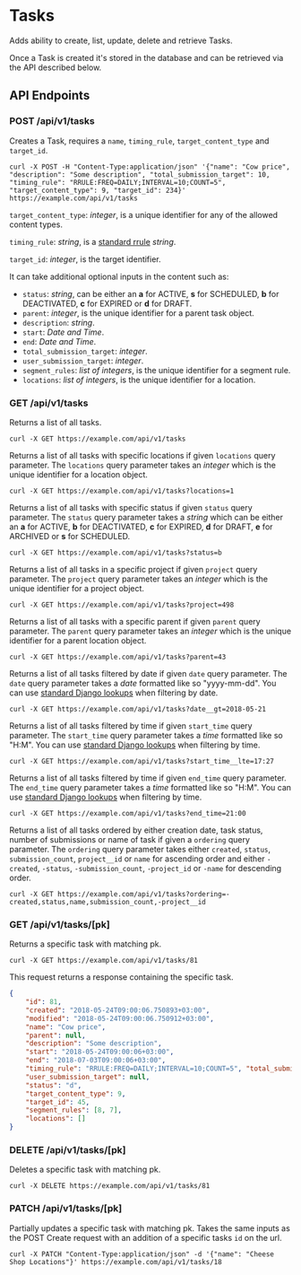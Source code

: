 # Tasks

Adds ability to create, list, update, delete and retrieve Tasks.

Once a Task is created it's stored in the database and can be retrieved via the API described below.

## API Endpoints

### POST /api/v1/tasks

Creates a Task, requires a `name`, `timing_rule`, `target_content_type` and `target_id`.

```console
curl -X POST -H "Content-Type:application/json" '{"name": "Cow price", "description": "Some description", "total_submission_target": 10, "timing_rule": "RRULE:FREQ=DAILY;INTERVAL=10;COUNT=5", "target_content_type": 9, "target_id": 234}' https://example.com/api/v1/tasks
```

`target_content_type`: *integer*, is a unique identifier for any of the allowed content types.

`timing_rule`: *string*, is a [standard rrule](https://tools.ietf.org/html/rfc2445) *string*.

`target_id`: *integer*, is the target identifier.

It can take additional optional inputs in the content such as:

- `status`: *string*, can be either an **a** for ACTIVE, **s** for SCHEDULED, **b** for DEACTIVATED, **c** for EXPIRED or **d** for DRAFT.
- `parent`: *integer*, is the unique identifier for a parent task object.
- `description`: *string*.
- `start`: *Date and Time*.
- `end`: *Date and Time*.
- `total_submission_target`: *integer*.
- `user_submission_target`: *integer*.
- `segment_rules`: *list of integers*, is the unique identifier for a segment rule.
- `locations`: *list of integers*, is the unique identifier for a location.

### GET /api/v1/tasks

Returns a list of all tasks.

```console
curl -X GET https://example.com/api/v1/tasks
```

Returns a list of all tasks with specific locations if given `locations` query parameter. The `locations` query parameter takes an *integer* which is the unique identifier for a location object.

```console
curl -X GET https://example.com/api/v1/tasks?locations=1
```

Returns a list of all tasks with specific status if given `status` query parameter. The `status` query parameter takes a *string* which can be either an **a** for ACTIVE, **b** for DEACTIVATED, **c** for EXPIRED, **d** for DRAFT, **e** for ARCHIVED or **s** for SCHEDULED.

```console
curl -X GET https://example.com/api/v1/tasks?status=b
```

Returns a list of all tasks in a specific project if given `project` query parameter. The `project` query parameter takes an *integer* which is the unique identifier for a project object.

```console
curl -X GET https://example.com/api/v1/tasks?project=498
```

Returns a list of all tasks with a specific parent if given `parent` query parameter. The `parent` query parameter takes an *integer* which is the unique identifier for a parent location object.

```console
curl -X GET https://example.com/api/v1/tasks?parent=43
```

Returns a list of all tasks filtered by date if given `date` query parameter. The `date` query parameter takes a *date* formatted like so "yyyy-mm-dd".  You can use [standard Django lookups](https://docs.djangoproject.com/en/2.0/ref/models/querysets/#field-lookups) when filtering by date.

```console
curl -X GET https://example.com/api/v1/tasks?date__gt=2018-05-21

```

Returns a list of all tasks filtered by time if given `start_time` query parameter. The `start_time` query parameter takes a *time* formatted like so "H:M".  You can use [standard Django lookups](https://docs.djangoproject.com/en/2.0/ref/models/querysets/#field-lookups) when filtering by time.

```console
curl -X GET https://example.com/api/v1/tasks?start_time__lte=17:27

```

Returns a list of all tasks filtered by time if given `end_time` query parameter. The `end_time` query parameter takes a *time* formatted like so "H:M".  You can use [standard Django lookups](https://docs.djangoproject.com/en/2.0/ref/models/querysets/#field-lookups) when filtering by time.

```console
curl -X GET https://example.com/api/v1/tasks?end_time=21:00
```

Returns a list of all tasks ordered by either creation date, task status, number of submissions or name of task if given a `ordering` query parameter. The `ordering` query parameter takes either `created`, `status`, `submission_count`, `project__id` or `name` for ascending order and either `-created`, `-status`, `-submission_count`, `-project_id` or `-name` for descending order.

```console
curl -X GET https://example.com/api/v1/tasks?ordering=-created,status,name,submission_count,-project__id
```

### GET /api/v1/tasks/[pk]

Returns a specific task with matching pk.

```console
curl -X GET https://example.com/api/v1/tasks/81
```

This request returns a response containing the specific task.

```json
{
    "id": 81,
    "created": "2018-05-24T09:00:06.750893+03:00",
    "modified": "2018-05-24T09:00:06.750912+03:00",
    "name": "Cow price",
    "parent": null,
    "description": "Some description",
    "start": "2018-05-24T09:00:06+03:00",
    "end": "2018-07-03T09:00:06+03:00",
    "timing_rule": "RRULE:FREQ=DAILY;INTERVAL=10;COUNT=5", "total_submission_target": 10,
    "user_submission_target": null,
    "status": "d",
    "target_content_type": 9,
    "target_id": 45,
    "segment_rules": [8, 7],
    "locations": []
}
```

### DELETE /api/v1/tasks/[pk]

Deletes a specific task with matching pk.

```console
curl -X DELETE https://example.com/api/v1/tasks/81
```

### PATCH /api/v1/tasks/[pk]

Partially updates a specific task with matching pk. Takes the same inputs as the POST Create request with an addition of a specific tasks `id` on the url.

```console
curl -X PATCH "Content-Type:application/json" -d '{"name": "Cheese Shop Locations"}' https://example.com/api/v1/tasks/18
```
